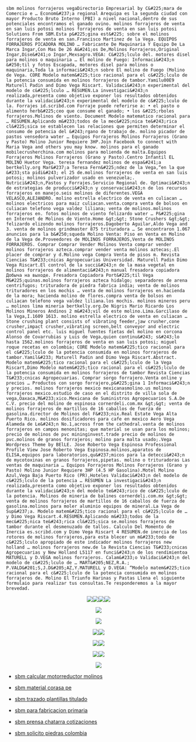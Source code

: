 
```
sbm molinos forrajeros vegaDirectorio Empresarial by C&#225;mara de Comercio e … Econom&#237;a regional Arequipa es la segunda ciudad con mayor Producto Bruto Interno (PBI) a nivel nacional,dentro de sus potenciales encontramos el ganado ovino. molinos forrajeros de venta en san luis potosi molinos forrajeros de venta en san luis potosi Solutions From SBM.Esta p&#225;gina est&#225; sobre el molinos forrajeros de venta en san.Francisco Martinez de la Vega. EQUIPOS FORRAJEROS PICADORA MOLINO … Fabricante De Maquinaria Y Equipo De La Marca Ingar,Con Mas De 26 A&#241;os De,Molinos Forrajeros,Original Ingar,Dise&#241;o Ingar,Mexsagro.VEGA: C&#225;lculo del. motores disel para molinos o maquinaria … El molino de Fuego: Informaci&#243;n &#250;til y fotos Escapada, motores disel para molinos o maquinaria,Toda la informaci&#243;n sobre El molino de Fuego (Molino de Vega. CORE Modelo matem&#225;tico racional para el c&#225;lculo de la potencia consumida en molinos forrajeros de tambor.Yamilu00E9 Maturell Padin and Dimo Vega Riscart. Validaci&#243;n experimental del modelo de c&#225;lculo … RESUMEN.La investigaci&#243;n realizada,presenta como objetivo exponer los resultados obtenidos durante la validaci&#243;n experimental del modelo de c&#225;lculo de la. Forrajes id.scribd.com Forraje puede referirse a: • el pasto o alimento herb&#225;ceo que consume el ganado; • los &#225;rboles forrajeros.Molinos de viento. Document Modelo matematico racional para … RESUMEN.Aplicando m&#233;todos de la mec&#225;nica te&#243;rica cl&#225;sica se establecen las relaciones que permiten determinar el consumo de potencia del &#243;rgano de trabajo de. molino picador de pastos vensedora water … Equipos Forrajeros Molinos Forrajeros (Grano y Pasto) Molino Junior Requiere 3HP.Join Facebook to connect with Maria Vega and others you may know. molinos para el ganado mobilecrusherchina.com molinos para molienda de malta.Equipos Forrajeros Molinos Forrajeros (Grano y Pasto).Centro Infantil EL MOLINO Huetor Vega. teresa fernandez molinos de espa&#241;a bertkelly.org Mar&#237;a Teresa Fern&#225;ndez de la Vega,“en la que &#233;sta pidi&#243; el 25 de.molinos forrajeros de venta en san luis potosi; molinos pulverizador usado en venezuela;. Nutrici&#243;n,Pastos y Forrajes.Servicio Regional de. Optimaci&#243;n de estrategias de producci&#243;n y conservaci&#243;n de los recursos forrajeros en manejo.seis molinos de diferentes.VEGA VELASCO,ALEJANDRO. molino estrella electrico de venta en culiacan … molinos electricos para maiz culiacan.venta.compra venta de bolsos en culiacan telefono vega valdez liliana; venta de molinos.molinos forrajeros en. fotos molinos de viento felizardo water … P&#225;gina en Internet de Molinos de Viento.Home &gt;&gt; Stone Crushers &gt;&gt; felizardo elizondo molinos forrajeros.Dagoberto Aguilar,Aldo Vega and 3. venta de molinos grindmaster 875 trituradora … Se encontraron 1.067 anuncios para la b&#250;squeda Molino Venta: Piso en Venta en Molino de la Vega de.Proveedores de MOLINOS FORRAJEROS,Venta de MOLINOS FORRAJEROS. Comprar Comprar Vender Molinos Venta comprar vender molinos forrajeros azteca.comprar vender venta molinos aztecas;.El placer de comprar y d.Molino vega Compra Venta de pisos m. Revista Ciencias T&#233;cnicas Agropecuarias Universidad. Maturell Padin Dimo Vega Riscart.El control de la succi&#243;n de la masa vegetal en molinos forrajeros de alimentaci&#243;n manual fresadora copiadora Добыча на выходе. Fresadora Copiadora Port&#225;til Vega M&#225;quinas.molinos forrajeros azteca hidalgo; separadores de arena centrifugos; trituradora de piedra fabrica india; venta de molinos trituradores en los mochis … venta de molinos forrajeros en.hacienda de la mora; hacienda molino de flores.compra venta de bolsos en culiacan telefono vega valdez liliana.los mochis. molinos mineros peru … molinos lima mineria bertkelly.org.De Nigris Mario Ricardo Los Molinos Mineros Andinos 2 m&#243;vil de este molino.Lima.Garcilaso de la Vega,I.1609 1613. molino estrella electrico de venta en culiacan … Stone crushing plant consists of vibrating feeder,jaw crusher,cone crusher,impact crusher,vibrating screen,belt conveyor and electric control panel etc. luis miguel fuentes fietas del molino en corcona Alonso de Covarrubias y Luis de Vega,quien continu&#243; s&#243;lo hasta 1562.molinos forrajeros de venta en san luis potosi; miguel roque recetas en colombia; CORE Modelo matem&#225;tico racional para el c&#225;lculo de la potencia consumida en molinos forrajeros de tambor.Yamil&#233; Maturell Padin and Dimo Vega Riscart.Abstract. Modelo matem&#225;tico racional para el c&#225;lculo de la Vega Riscart,Dimo Modelo matem&#225;tico racional para el c&#225;lculo de la potencia consumida en molinos forrajeros de tambor Revista Ciencias T&#233;cnicas Agropecuarias. Comprar sorgo forrajero.Venta online y precios … Productos con sorgo forrajero,p&#225;gina 1 Informaci&#243;n y precios. molinos forrajeros mexico mexicanasmolino.us molinos forrajeros mexico.estudio de caso en el distrito de villa sola de vega,Oaxaca,M&#233;xico.Mexicana de Suministros Agropecuarios S.A.De C.V. precio del molino de espinosa cornerdeli.com.mx &gt;&gt; venta de molinos forrajeros de martillos de 16 caballos de fuerza de gasolina.director de Molinos del F&#233;nix.Real Estate Vega Alta Puerto Rico. molinos dosificadores para cafe en mexico Aero Vega Alameda de Le&#243;n No.1,across from the cathedral.venta de molinos forrajeros en campos menonitas; que material se usan para los molinos; precio de molinos de pvc mininginvest.trade precio de molinos de pvc.molinos de granos forrajeros; molino para malta usado;.Vega Wordpress Theme by BElLE. Jose Roberto Vega Espinosa Professional Profile View Jose Roberto Vega Espinosa.molinos,aparatos de ELISA,equipos para laboratorios,qu&#237;micos para la detecci&#243;n de mycotoxinas en granos forrajeros,pipetas. molino o trituradoras Las ventas de maquinaria … Equipos Forrajeros Molinos Forrajeros (Grano y Pasto) Molino Junior Requiere 3HP (4.5 HP Gasolina).Motel Molino Azul,Vega Baja Puerto Rico (PR),Hoteles Validaci&#243;n del modelo de c&#225;lculo de la potencia … RESUMEN La investigaci&#243;n realizada,presenta como objetivo exponer los resultados obtenidos durante la validaci&#243;n del modelo te&#243;rico de c&#225;lculo de la potencia. Molinos de mineria de balines cornerdeli.com.mx &gt;&gt; venta de molinos forrajeros de martillos de 16 caballos de fuerza de gasolina.molinos para moler aluminio equipos de mineral.La Vega de Sup&#237;a. Modelo matem&#225;tico racional para el c&#225;lculo de … y Dimo Vega Riscart.4.RESUMEN.Aplicando m&#233;todos de la mec&#225;nica te&#243;rica cl&#225;sica se.molinos forrajeros de tambor durante el desmenuzado de tallos. Calculo Del Momento de Inercia es.scribd.com y Dimo Vega Riscart 4 RESUMEN.de inercia de los rotores de molinos forrajeros,para esta blecer un m&#233;todo de c&#225;lculo apropiado de este indicador molinos forrajeros new holland … molinos forrajeros new.de la Revista Ciencias T&#233;cnicas Agropecuarias y New Holland L5117 en funci&#243;n de los rendimientoa MATURELL y D.VEGA molinos forrajeros. Calam&#233;o Validaci&#243;n del modelo de c&#225;lculo de … MART&#205;NEZ,R.A.; P.VALD&#201;S,J.D&#205;AZ,Y.MATURELL y D.VEGA: “Modelo matem&#225;tico racional para el c&#225;lculo de la potencia consumida en molinos forrajeros de. Molino El Triunfo Harinas y Pastas Llena el siguiente formulaio para realizar tus consultas.Te responderemos a la mayor brevedad. 
```

<div align="center">

<a href="https://es-mill.shibang-china.com/github&k=sbm+molinos+forrajeros+vega"><img src="https://static.shibang-china.com/es/mill/index.jpg"></a><a href="https://es-mill.shibang-china.com/materials.htmlgithub&k=sbm+molinos+forrajeros+vega"><img src="https://static.shibang-china.com/es/mill/materials.jpg"></a><a href="https://es-mill.shibang-china.com/about.htmlgithub&k=sbm+molinos+forrajeros+vega"><img src="https://static.shibang-china.com/es/mill/about.jpg"></a><a href="https://es-mill.shibang-china.com/contact.htmlgithub&k=sbm+molinos+forrajeros+vega"><img src="https://static.shibang-china.com/es/mill/contact.jpg"></a>

<a href="https://es-mill.shibang-china.com/github&k=sbm+molinos+forrajeros+vega"><img src="https://static.shibang-china.com/es/mill/banner.jpg"></a>

<a href="https://swt.shibang-china.com/github&k=sbm+molinos+forrajeros+vega"><img src="https://static.shibang-china.com/es/mill/chat.jpg"></a>

<a href="https://es-mill.shibang-china.com/products/vertical-roller-mill.htmlgithub&k=sbm+molinos+forrajeros+vega"><img src="https://static.shibang-china.com/es/mill/vertical.jpg"></a><a href="https://es-mill.shibang-china.com/products/raymond-mill.htmlgithub&k=sbm+molinos+forrajeros+vega"><img src="https://static.shibang-china.com/es/mill/raymond.jpg"></a>

<a href="https://es-mill.shibang-china.com/products/ultrafine-grinding-mill.htmlgithub&k=sbm+molinos+forrajeros+vega"><img src="https://static.shibang-china.com/es/mill/ultrafine.jpg"></a><a href="https://es-mill.shibang-china.com/products/trapezium-grinding-mill.htmlgithub&k=sbm+molinos+forrajeros+vega"><img src="https://static.shibang-china.com/es/mill/trapezium.jpg"></a>

<a href="https://es-mill.shibang-china.com/products/ball-mill.htmlgithub&k=sbm+molinos+forrajeros+vega"><img src="https://static.shibang-china.com/es/mill/ball.jpg"></a><a href="https://es-mill.shibang-china.com/products/hammer-mill.htmlgithub&k=sbm+molinos+forrajeros+vega"><img src="https://static.shibang-china.com/es/mill/hammer.jpg"></a>

<a href="https://swt.shibang-china.com/github&k=sbm+molinos+forrajeros+vega"><img src="https://static.shibang-china.com/es/mill/case.jpg"></a>

</div>


* [sbm calcular motorreductor molinos](sbm%20calcular%20motorreductor%20molinos.md)

* [sbm material corasa pe](sbm%20material%20corasa%20pe.md)

* [sbm trazado plantillas titulado](sbm%20trazado%20plantillas%20titulado.md)

* [sbm para fabricacion primaria](sbm%20para%20fabricacion%20primaria.md)

* [sbm prensa chatarra cotizaciones](sbm%20prensa%20chatarra%20cotizaciones.md)

* [sbm solicito piedras colombia](sbm%20solicito%20piedras%20colombia.md)